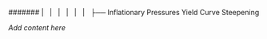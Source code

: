 ####### |   |   |   |   |   |   ├── Inflationary Pressures Yield Curve Steepening

*Add content here*